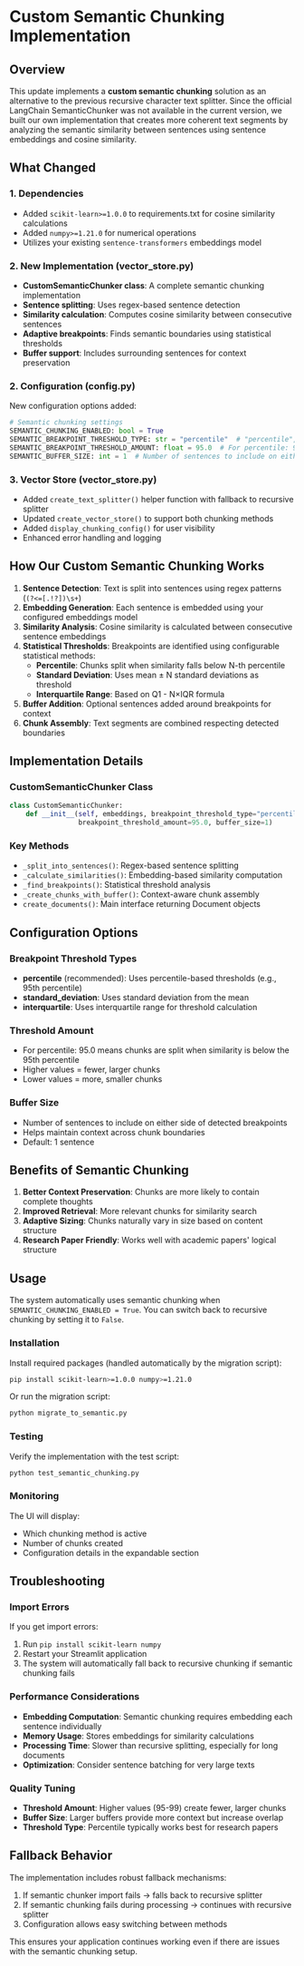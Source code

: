 # Custom Semantic Chunking Implementation

## Overview

This update implements a **custom semantic chunking** solution as an alternative to the previous recursive character text splitter. Since the official LangChain SemanticChunker was not available in the current version, we built our own implementation that creates more coherent text segments by analyzing the semantic similarity between sentences using sentence embeddings and cosine similarity.

## What Changed

### 1. Dependencies
- Added `scikit-learn>=1.0.0` to requirements.txt for cosine similarity calculations
- Added `numpy>=1.21.0` for numerical operations
- Utilizes your existing `sentence-transformers` embeddings model

### 2. New Implementation (vector_store.py)
- **CustomSemanticChunker class**: A complete semantic chunking implementation
- **Sentence splitting**: Uses regex-based sentence detection
- **Similarity calculation**: Computes cosine similarity between consecutive sentences
- **Adaptive breakpoints**: Finds semantic boundaries using statistical thresholds
- **Buffer support**: Includes surrounding sentences for context preservation

### 2. Configuration (config.py)
New configuration options added:
```python
# Semantic chunking settings
SEMANTIC_CHUNKING_ENABLED: bool = True
SEMANTIC_BREAKPOINT_THRESHOLD_TYPE: str = "percentile"  # "percentile", "standard_deviation", or "interquartile"
SEMANTIC_BREAKPOINT_THRESHOLD_AMOUNT: float = 95.0  # For percentile: 95th percentile
SEMANTIC_BUFFER_SIZE: int = 1  # Number of sentences to include on either side of a breakpoint
```

### 3. Vector Store (vector_store.py)
- Added `create_text_splitter()` helper function with fallback to recursive splitter
- Updated `create_vector_store()` to support both chunking methods
- Added `display_chunking_config()` for user visibility
- Enhanced error handling and logging

## How Our Custom Semantic Chunking Works

1. **Sentence Detection**: Text is split into sentences using regex patterns (`(?<=[.!?])\s+`)
2. **Embedding Generation**: Each sentence is embedded using your configured embeddings model
3. **Similarity Analysis**: Cosine similarity is calculated between consecutive sentence embeddings
4. **Statistical Thresholds**: Breakpoints are identified using configurable statistical methods:
   - **Percentile**: Chunks split when similarity falls below N-th percentile
   - **Standard Deviation**: Uses mean ± N standard deviations as threshold
   - **Interquartile Range**: Based on Q1 - N×IQR formula
5. **Buffer Addition**: Optional sentences added around breakpoints for context
6. **Chunk Assembly**: Text segments are combined respecting detected boundaries

## Implementation Details

### CustomSemanticChunker Class
```python
class CustomSemanticChunker:
    def __init__(self, embeddings, breakpoint_threshold_type="percentile", 
                 breakpoint_threshold_amount=95.0, buffer_size=1)
```

### Key Methods
- `_split_into_sentences()`: Regex-based sentence splitting
- `_calculate_similarities()`: Embedding-based similarity computation
- `_find_breakpoints()`: Statistical threshold analysis
- `_create_chunks_with_buffer()`: Context-aware chunk assembly
- `create_documents()`: Main interface returning Document objects

## Configuration Options

### Breakpoint Threshold Types
- **percentile** (recommended): Uses percentile-based thresholds (e.g., 95th percentile)
- **standard_deviation**: Uses standard deviation from the mean
- **interquartile**: Uses interquartile range for threshold calculation

### Threshold Amount
- For percentile: 95.0 means chunks are split when similarity is below the 95th percentile
- Higher values = fewer, larger chunks
- Lower values = more, smaller chunks

### Buffer Size
- Number of sentences to include on either side of detected breakpoints
- Helps maintain context across chunk boundaries
- Default: 1 sentence

## Benefits of Semantic Chunking

1. **Better Context Preservation**: Chunks are more likely to contain complete thoughts
2. **Improved Retrieval**: More relevant chunks for similarity search
3. **Adaptive Sizing**: Chunks naturally vary in size based on content structure
4. **Research Paper Friendly**: Works well with academic papers' logical structure

## Usage

The system automatically uses semantic chunking when `SEMANTIC_CHUNKING_ENABLED = True`. You can switch back to recursive chunking by setting it to `False`.

### Installation
Install required packages (handled automatically by the migration script):
```bash
pip install scikit-learn>=1.0.0 numpy>=1.21.0
```

Or run the migration script:
```bash
python migrate_to_semantic.py
```

### Testing
Verify the implementation with the test script:
```bash
python test_semantic_chunking.py
```

### Monitoring
The UI will display:
- Which chunking method is active
- Number of chunks created
- Configuration details in the expandable section

## Troubleshooting

### Import Errors
If you get import errors:
1. Run `pip install scikit-learn numpy`
2. Restart your Streamlit application
3. The system will automatically fall back to recursive chunking if semantic chunking fails

### Performance Considerations
- **Embedding Computation**: Semantic chunking requires embedding each sentence individually
- **Memory Usage**: Stores embeddings for similarity calculations
- **Processing Time**: Slower than recursive splitting, especially for long documents
- **Optimization**: Consider sentence batching for very large texts

### Quality Tuning
- **Threshold Amount**: Higher values (95-99) create fewer, larger chunks
- **Buffer Size**: Larger buffers provide more context but increase overlap
- **Threshold Type**: Percentile typically works best for research papers

## Fallback Behavior

The implementation includes robust fallback mechanisms:
1. If semantic chunker import fails → falls back to recursive splitter
2. If semantic chunking fails during processing → continues with recursive splitter
3. Configuration allows easy switching between methods

This ensures your application continues working even if there are issues with the semantic chunking setup.
